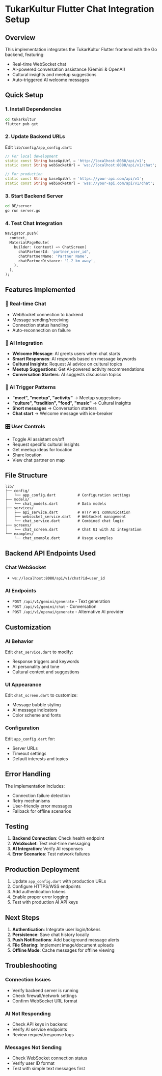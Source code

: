 # TukarKultur Flutter Chat Integration Setup

## Overview
This implementation integrates the TukarKultur Flutter frontend with the Go backend, featuring:
- Real-time WebSocket chat
- AI-powered conversation assistance (Gemini & OpenAI)
- Cultural insights and meetup suggestions
- Auto-triggered AI welcome messages

## Quick Setup

### 1. Install Dependencies
```bash
cd tukarkultur
flutter pub get
```

### 2. Update Backend URLs
Edit `lib/config/app_config.dart`:
```dart
// For local development
static const String baseApiUrl = 'http://localhost:8080/api/v1';
static const String webSocketUrl = 'ws://localhost:8080/api/v1/chat';

// For production
static const String baseApiUrl = 'https://your-api.com/api/v1';
static const String webSocketUrl = 'wss://your-api.com/api/v1/chat';
```

### 3. Start Backend Server
```bash
cd BE/server
go run server.go
```

### 4. Test Chat Integration
```dart
Navigator.push(
  context,
  MaterialPageRoute(
    builder: (context) => ChatScreen(
      chatPartnerId: 'partner_user_id',
      chatPartnerName: 'Partner Name',
      chatPartnerDistance: '1.2 km away',
    ),
  ),
);
```

## Features Implemented

### 🔄 Real-time Chat
- WebSocket connection to backend
- Message sending/receiving
- Connection status handling
- Auto-reconnection on failure

### 🤖 AI Integration
- **Welcome Message**: AI greets users when chat starts
- **Smart Responses**: AI responds based on message keywords
- **Cultural Insights**: Request AI advice on cultural topics
- **Meetup Suggestions**: Get AI-powered activity recommendations
- **Conversation Starters**: AI suggests discussion topics

### 🎯 AI Trigger Patterns
- **"meet", "meetup", "activity"** → Meetup suggestions
- **"culture", "tradition", "food", "music"** → Cultural insights  
- **Short messages** → Conversation starters
- **Chat start** → Welcome message with ice-breaker

### 🎛️ User Controls
- Toggle AI assistant on/off
- Request specific cultural insights
- Get meetup ideas for location
- Share location
- View chat partner on map

## File Structure

```
lib/
├── config/
│   └── app_config.dart          # Configuration settings
├── models/
│   └── chat_models.dart         # Data models
├── services/
│   ├── api_service.dart         # HTTP API communication
│   ├── websocket_service.dart   # WebSocket management
│   └── chat_service.dart        # Combined chat logic
├── screens/
│   └── chat_screen.dart         # Chat UI with AI integration
└── examples/
    └── chat_example.dart        # Usage examples
```

## Backend API Endpoints Used

### Chat WebSocket
- `ws://localhost:8080/api/v1/chat?id=user_id`

### AI Endpoints
- `POST /api/v1/gemini/generate` - Text generation
- `POST /api/v1/gemini/chat` - Conversation
- `POST /api/v1/openai/generate` - Alternative AI provider

## Customization

### AI Behavior
Edit `chat_service.dart` to modify:
- Response triggers and keywords
- AI personality and tone
- Cultural context and suggestions

### UI Appearance
Edit `chat_screen.dart` to customize:
- Message bubble styling
- AI message indicators
- Color scheme and fonts

### Configuration
Edit `app_config.dart` for:
- Server URLs
- Timeout settings
- Default interests and topics

## Error Handling

The implementation includes:
- Connection failure detection
- Retry mechanisms
- User-friendly error messages
- Fallback for offline scenarios

## Testing

1. **Backend Connection**: Check health endpoint
2. **WebSocket**: Test real-time messaging
3. **AI Integration**: Verify AI responses
4. **Error Scenarios**: Test network failures

## Production Deployment

1. Update `app_config.dart` with production URLs
2. Configure HTTPS/WSS endpoints
3. Add authentication tokens
4. Enable proper error logging
5. Test with production AI API keys

## Next Steps

1. **Authentication**: Integrate user login/tokens
2. **Persistence**: Save chat history locally
3. **Push Notifications**: Add background message alerts
4. **File Sharing**: Implement image/document uploads
5. **Offline Mode**: Cache messages for offline viewing

## Troubleshooting

### Connection Issues
- Verify backend server is running
- Check firewall/network settings
- Confirm WebSocket URL format

### AI Not Responding
- Check API keys in backend
- Verify AI service endpoints
- Review request/response logs

### Messages Not Sending
- Check WebSocket connection status
- Verify user ID format
- Test with simple text messages first
